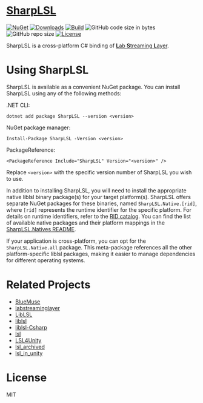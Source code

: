 # [SharpLSL](https://github.com/myd7349/SharpLSL)

[![NuGet](https://img.shields.io/nuget/v/SharpLSL.svg)](https://www.nuget.org/packages/SharpLSL/) [![Downloads](https://img.shields.io/nuget/dt/SharpLSL)](https://www.nuget.org/packages/SharpLSL) [![Build](https://github.com/myd7349/SharpLSL/actions/workflows/build.yml/badge.svg)](https://github.com/myd7349/SharpLSL/actions) ![GitHub code size in bytes](https://img.shields.io/github/languages/code-size/myd7349/SharpLSL) ![GitHub repo size](https://img.shields.io/github/repo-size/myd7349/SharpLSL) [![License](https://img.shields.io/github/license/myd7349/SharpLSL)](https://github.com/myd7349/SharpLSL/blob/main/LICENSE)

SharpLSL is a cross-platform C# binding of [**L**ab **S**treaming **L**ayer](https://github.com/sccn/labstreaminglayer).

# Using SharpLSL

SharpLSL is available as a convenient NuGet package. You can install SharpLSL using any of the following methods:

.NET CLI:

```
dotnet add package SharpLSL --version <version>
```

NuGet package manager:

```
Install-Package SharpLSL -Version <version>
```

PackageReference:

```
<PackageReference Include="SharpLSL" Version="<version>" />
```

Replace `<version>` with the specific version number of SharpLSL you wish to use.

In addition to installing SharpLSL, you will need to install the appropriate native liblsl binary package(s) for your target platform(s). SharpLSL offers separate NuGet packages for these binaries, named `SharpLSL.Native.[rid]`, where `[rid]` represents the runtime identifier for the specific platform. For details on runtime identifiers, refer to the [RID catalog](https://learn.microsoft.com/en-us/dotnet/core/rid-catalog). You can find the list of available native packages and their platform mappings in the [SharpLSL.Natives README](https://github.com/myd7349/SharpLSL/blob/main/Source/SharpLSL.Natives/README.md).

If your application is cross-platform, you can opt for the `SharpLSL.Native.all` package. This meta-package references all the other platform-specific liblsl packages, making it easier to manage dependencies for different operating systems.

# Related Projects

- [BlueMuse](https://github.com/kowalej/BlueMuse)
- [labstreaminglayer](https://github.com/sccn/labstreaminglayer)
- [LibLSL](https://github.com/Diademics-Pty-Ltd/LibLSL)
- [liblsl](https://github.com/sccn/liblsl)
- [liblsl-Csharp](https://github.com/labstreaminglayer/liblsl-Csharp)
- [lsl](https://github.com/emotional-cities/lsl)
- [LSL4Unity](https://github.com/labstreaminglayer/LSL4Unity)
- [lsl_archived](https://github.com/sccn/lsl_archived)
- [lsl_in_unity](https://github.com/mvidaldp/lsl_in_unity)

# License

MIT
